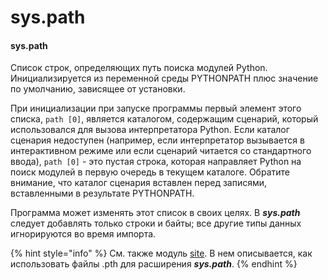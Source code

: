 # sys.path

#### sys.path

Список строк, определяющих путь поиска модулей Python. Инициализируется из переменной среды PYTHONPATH плюс значение по умолчанию, зависящее от установки.

При инициализации при запуске программы первый элемент этого списка, `path [0]`, является каталогом, содержащим сценарий, который использовался для вызова интерпретатора Python. Если каталог сценария недоступен \(например, если интерпретатор вызывается в интерактивном режиме или если сценарий читается со стандартного ввода\), `path [0]` - это пустая строка, которая направляет Python на поиск модулей в первую очередь в текущем каталоге. Обратите внимание, что каталог сценария вставлен перед записями, вставленными в результате PYTHONPATH.

Программа может изменять этот список в своих целях. В _**sys.path**_ следует добавлять только строки и байты; все другие типы данных игнорируются во время импорта.

{% hint style="info" %}
См. также модуль [site](../site.md). В нем описывается, как использовать файлы .pth для расширения _**sys.path**_.
{% endhint %}

